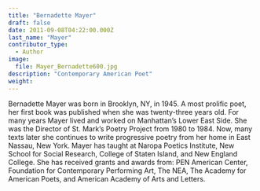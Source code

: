 ```yaml
---
title: "Bernadette Mayer"
draft: false
date: 2011-09-08T04:22:00.000Z
last_name: "Mayer"
contributor_type:
  - Author
image:
  file: Mayer_Bernadette600.jpg
description: "Contemporary American Poet"
weight:
---
```


Bernadette Mayer was born in Brooklyn, NY, in 1945. A most prolific poet, her first book was published when she was twenty-three years old. For many years Mayer lived and worked on Manhattan’s Lower East Side. She was the Director of St. Mark’s Poetry Project from 1980 to 1984. Now, many texts later she continues to write progressive poetry from her home in East Nassau, New York. Mayer has taught at Naropa Poetics Institute, New School for Social Research, College of Staten Island, and New England College. She has received grants and awards from: PEN American Center, Foundation for Contemporary Performing Art, The NEA, The Academy for American Poets, and American Academy of Arts and Letters. 


